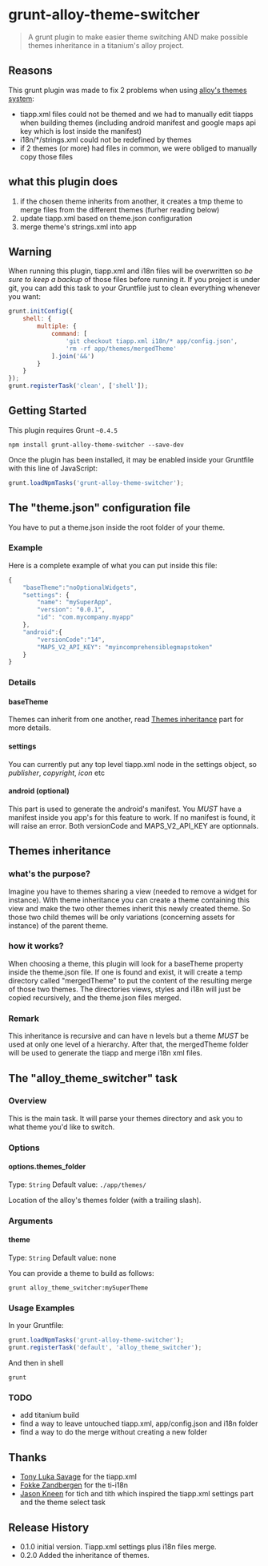 # grunt-alloy-theme-switcher

> A grunt plugin to make easier theme switching AND make possible themes inheritance in a titanium's alloy project. 

## Reasons

This grunt plugin was made to fix 2 problems when using [alloy's themes system](http://docs.appcelerator.com/titanium/3.0/#!/guide/Alloy_Styles_and_Themes-section-35621526_AlloyStylesandThemes-Themes):
- tiapp.xml files could not be themed and we had to manually edit tiapps when building themes (including android manifest and google maps api key which is lost inside the manifest)
- i18n/*/strings.xml could not be redefined by themes
- if 2 themes (or more) had files in common, we were obliged to manually copy those files

## what this plugin does

1. if the chosen theme inherits from another, it creates a tmp theme to merge files from the different themes (furher reading below)
2. update tiapp.xml based on theme.json configuration
3. merge theme's strings.xml into app

## Warning
When running this plugin, tiapp.xml and i18n files will be overwritten so *be sure to keep a backup* of those files before running it.
If you project is under git, you can add this task to your Gruntfile just to clean everything whenever you want:

```js
grunt.initConfig({
    shell: {
        multiple: {
            command: [
                'git checkout tiapp.xml i18n/* app/config.json',
                'rm -rf app/themes/mergedTheme'
            ].join('&&')
        }
    }
});
grunt.registerTask('clean', ['shell']);
```

## Getting Started
This plugin requires Grunt `~0.4.5`

```shell
npm install grunt-alloy-theme-switcher --save-dev
```

Once the plugin has been installed, it may be enabled inside your Gruntfile with this line of JavaScript:

```js
grunt.loadNpmTasks('grunt-alloy-theme-switcher');
```

## The "theme.json" configuration file

You have to put a theme.json inside the root folder of your theme. 

### Example
Here is a complete example of what you can put inside this file:
```js
{
    "baseTheme":"noOptionalWidgets",
    "settings": {
        "name": "mySuperApp",
        "version": "0.0.1",
        "id": "com.mycompany.myapp"
    },
    "android":{
        "versionCode":"14",
        "MAPS_V2_API_KEY": "myincomprehensiblegmapstoken"
    }
}
```

### Details
#### baseTheme
Themes can inherit from one another, read [Themes inheritance](#themes-inheritance) part for more details.
#### settings
You can currently put any top level tiapp.xml node in the settings object, so *publisher*, *copyright*, *icon* etc
#### android (optional)
This part is used to generate the android's manifest. You *MUST* have a manifest inside you app's for this feature to work. If no manifest is found, it will raise an error. Both versionCode and MAPS_V2_API_KEY are optionnals.

## Themes inheritance
### what's the purpose?
Imagine you have to themes sharing a view (needed to remove a widget for instance).
With theme inheritance you can create a theme containing this view and make the two other themes inherit this newly created theme. So those two child themes will be only variations (concerning assets for instance) of the parent theme.

### how it works?
When choosing a theme, this plugin will look for a baseTheme property inside the theme.json file. If one is found and exist, it will create a temp directory called "mergedTheme" to put the content of the resulting merge of those two themes. The directories views, styles and i18n will just be copied recursively, and the theme.json files merged.

### Remark
This inheritance is recursive and can have n levels but a theme *MUST* be used at only one level of a hierarchy.
After that, the mergedTheme folder will be used to generate the tiapp and merge i18n xml files.

## The "alloy_theme_switcher" task

### Overview
This is the main task. It will parse your themes directory and ask you to what theme you'd like to switch.

### Options

#### options.themes_folder
Type: `String`
Default value: `./app/themes/`

Location of the alloy's themes folder (with a trailing slash).

### Arguments

#### theme
Type: `String`
Default value: none

You can provide a theme to build as follows:
```shell
grunt alloy_theme_switcher:mySuperTheme
```

### Usage Examples
In your Gruntfile:

```js
grunt.loadNpmTasks('grunt-alloy-theme-switcher');
grunt.registerTask('default', 'alloy_theme_switcher');
```

And then in shell
```shell
grunt
```

### TODO
- add titanium build
- find a way to leave untouched tiapp.xml, app/config.json and i18n folder
- find a way to do the merge without creating a new folder

##  Thanks

* [Tony Luka Savage](http://github.com/tonylukasavage) for the tiapp.xml
* [Fokke Zandbergen](http://github.com/fokkeZB) for the ti-i18n
* [Jason Kneen](https://github.com/jasonkneen) for tich and tith which inspired the tiapp.xml settings part and the theme select task

## Release History
- 0.1.0 initial version. Tiapp.xml settings plus i18n files merge.
- 0.2.0 Added the inheritance of themes.
